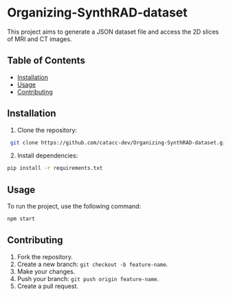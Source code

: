 # Organizing-SynthRAD-dataset
This project aims to generate a JSON dataset file and access the 2D slices of MRI and CT images.

## Table of Contents
- [Installation](#installation)
- [Usage](#usage)
- [Contributing](#contributing)

## Installation
1. Clone the repository:
```bash
 git clone https://github.com/catacc-dev/Organizing-SynthRAD-dataset.git
```

2. Install dependencies:
```bash
pip install -r requirements.txt
```

## Usage
To run the project, use the following command:
```bash
npm start
```

## Contributing
1. Fork the repository.
2. Create a new branch: `git checkout -b feature-name`.
3. Make your changes.
4. Push your branch: `git push origin feature-name`.
5. Create a pull request.
